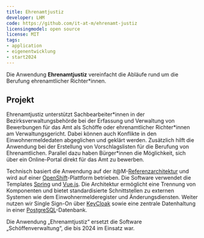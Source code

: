 ```yaml
---
title: Ehrenamtjustiz
developer: LHM
code: https://github.com/it-at-m/ehrenamt-justiz
licensingmodel: open source
license: MIT
tags:
- application
- eigenentwicklung
- start2024
---
```

Die Anwendung __Ehrenamtjustiz__  vereinfacht die Abläufe rund um die Berufung ehrenamtlicher Richter\*innen.


## Projekt

Ehrenamtjustiz unterstützt Sachbearbeiter\*innen in der Bezirksverwaltungsbehörde bei der Erfassung und Verwaltung von Bewerbungen für das Amt als Schöffe oder ehrenamtlicher Richter\*innen am Verwaltungsgericht. Dabei können auch Konflikte in den Einwohnermeldedaten abgeglichen und geklärt werden. Zusätzlich hilft die Anwendung bei der Erstellung von Vorschlagslisten für die Berufung von Ehrenamtlichen. Parallel dazu haben Bürger\*innen die Möglichkeit, sich über ein Online-Portal direkt für das Amt zu bewerben.

Technisch basiert die Anwendung auf der it@M-[Referenzarchitektur](https://github.com/it-at-m/refarch) und wird auf einer [OpenShift](openshift.md)-Plattform betrieben. Die Software verwendet die Templates [Spring](spring.md) und [Vue.js](vuejs.md). Die Architektur ermöglicht eine Trennung von Komponenten und bietet standardisierte Schnittstellen zu externen Systemen wie dem Einwohnermelderegister und Änderungsdiensten. Weiter nutzen wir Single Sign-On über [KeyCloak](keycloak.md) sowie eine zentrale Datenhaltung in einer [PostgreSQL](postgresql.md)-Datenbank.

Die Anwendung „Ehrenamtjustiz“ ersetzt die Software „Schöffenverwaltung“, die bis 2024 im Einsatz war.
